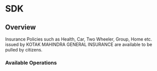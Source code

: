 # SDK

## Overview

Insurance Policies such as Health, Car, Two Wheeler, Group, Home etc. issued by KOTAK MAHINDRA GENERAL INSURANCE are available to be pulled by citizens.

### Available Operations

